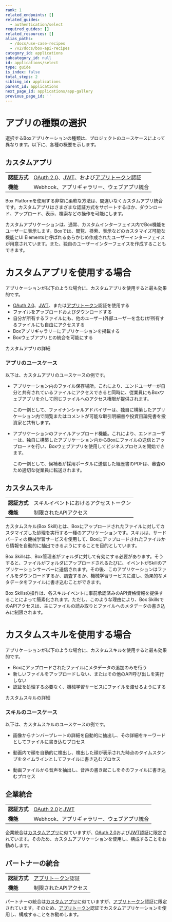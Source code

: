 ```yaml
---
rank: 1
related_endpoints: []
related_guides:
  - authentication/select
required_guides: []
related_resources: []
alias_paths:
  - /docs/use-case-recipes
  - /v2/docs/box-api-recipes
category_id: applications
subcategory_id: null
id: applications/select
type: guide
is_index: false
total_steps: 2
sibling_id: applications
parent_id: applications
next_page_id: applications/app-gallery
previous_page_id: ''
---
```

# アプリの種類の選択

選択するBoxアプリケーションの種類は、プロジェクトのユースケースによって異なります。以下に、各種の概要を示します。

## カスタムアプリ

<!-- markdownlint-disable line-length -->

|          |                                                          |
| -------- | -------------------------------------------------------- |
| **認証方式** | [OAuth 2.0][oauth2]、[JWT][jwt]、および[アプリトークン][app-token]認証 |
| **機能**   | Webhook、アプリギャラリー、ウェブアプリ統合                                |

<!-- markdownlint-enable line-length -->

Box Platformを使用する非常に柔軟な方法は、間違いなくカスタムアプリ統合です。カスタムアプリはさまざまな認証方式をサポートするほか、ダウンロード、アップロード、表示、検索などの操作を可能にします。

カスタムアプリケーションは、通常、カスタムインターフェイス内でBox機能をユーザーに表示します。Boxでは、閲覧、検索、表示などのカスタマイズ可能な機能にUI Elementsと呼ばれるあらかじめ作成されたユーザーインターフェイスが用意されています。また、独自のユーザーインターフェイスを作成することもできます。

<Message>

# カスタムアプリを使用する場合

アプリケーションが以下のような場合に、カスタムアプリを使用すると最も効果的です。

* [OAuth 2.0][oauth2]、[JWT][jwt]、または[アプリトークン][app-token]認証を使用する
* ファイルをアップロードおよびダウンロードする
* 自分が所有するファイルにも、他のユーザー(外部ユーザーを含む)が所有するファイルにも自由にアクセスする
* Boxアプリギャラリーにアプリケーションを掲載する
* Boxウェブアプリとの統合を可能にする

</Message>

<CTA to="g://applications/custom-apps">カスタムアプリの詳細

</CTA>

### アプリのユースケース

以下は、カスタムアプリのユースケースの例です。

* アプリケーション内のファイル保存場所。これにより、エンドユーザーが自分と共有されているファイルにアクセスできると同時に、従業員にもBoxウェブアプリを介して同じファイルへのアクセス権限が提供されます。

  この一例として、ファイナンシャルアドバイザーは、独自に構築したアプリケーション内で閲覧またはコメントが可能な取引明細書や投資目論見書を投資家と共有します。

* アプリケーションのファイルアップロード機能。これにより、エンドユーザーは、独自に構築したアプリケーション内からBoxにファイルの送信とアップロードを行い、Boxウェブアプリを使用してビジネスプロセスを開始できます。

  この一例として、候補者が採用ポータルに送信した経歴書のPDFは、審査のため適切な従業員に転送されます。

## カスタムスキル

|          |                     |
| -------- | ------------------- |
| **認証方式** | スキルイベントにおけるアクセストークン |
| **機能**   | 制限されたAPIアクセス        |

カスタムスキル(Box Skill)とは、Boxにアップロードされたファイルに対してカスタマイズした処理を実行する一種のアプリケーションです。スキルは、サードパーティの機械学習サービスを使用して、Boxにアップロードされたファイルから情報を自動的に抽出できるようにすることを目的としています。

Box Skillsは、Box管理者がフォルダに対して有効にする必要があります。そうすると、ファイルがフォルダにアップロードされるたびに、イベントがSkillのアプリケーションサーバーに送信されます。その後、このアプリケーションはファイルをダウンロードするか、調査するか、機械学習サービスに渡し、効果的なメタデータをファイルに書き込むことができます。

Box Skillsの操作は、各スキルイベントに事前承認済みのAPI資格情報を提供することによって簡素化されます。ただし、このような理由により、Box SkillsでのAPIアクセスは、主にファイルの読み取りとファイルへのメタデータの書き込みに制限されます。

<Message>

# カスタムスキルを使用する場合

アプリケーションが以下のような場合に、カスタムスキルを使用すると最も効果的です。

* Boxにアップロードされたファイルにメタデータの追加のみを行う
* 新しいファイルをアップロードしない、またはその他のAPI呼び出しを実行しない
* 認証を処理する必要なく、機械学習サービスにファイルを渡せるようにする

</Message>

<CTA to="g://applications/custom-skills">カスタムスキルの詳細

</CTA>

### スキルのユースケース

以下は、カスタムスキルのユースケースの例です。

* 画像からナンバープレートの詳細を自動的に抽出し、その詳細をキーワードとしてファイルに書き込むプロセス

* 動画内で顔を自動的に検出し、検出した顔が表示された時点のタイムスタンプをタイムラインとしてファイルに書き込むプロセス

* 動画ファイルから音声を抽出し、音声の書き起こしをそのファイルに書き込むプロセス

## 企業統合

<!-- markdownlint-disable line-length -->

|          |                                |
| -------- | ------------------------------ |
| **認証方式** | [OAuth 2.0][oauth2]と[JWT][jwt] |
| **機能**   | Webhook、アプリギャラリー、ウェブアプリ統合      |

<!-- markdownlint-enable line-length -->

企業統合は[カスタムアプリ][custom-apps]に似ていますが、[OAuth 2.0][oauth2]および[JWT][jwt]認証に限定されています。そのため、カスタムアプリケーションを使用し、構成することをお勧めします。

## パートナーの統合

<!-- markdownlint-disable line-length -->

|          |                        |
| -------- | ---------------------- |
| **認証方式** | [アプリトークン][app-token]認証 |
| **機能**   | 制限されたAPIアクセス           |

<!-- markdownlint-enable line-length -->

パートナーの統合は[カスタムアプリ][custom-apps]に似ていますが、[アプリトークン][app-token]認証に限定されています。そのため、[アプリトークン][app-token]認証でカスタムアプリケーションを使用し、構成することをお勧めします。

[oauth2]: g://authentication/oauth2

[jwt]: g://authentication/jwt

[app-token]: g://authentication/app-token

[custom-apps]: g://applications/custom-apps
